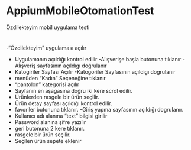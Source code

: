# AppiumMobileOtomationTest


Özdilekteyim mobil uygulama testi

#
-“Özdilekteyim” uygulaması açılır
- Uygulamanın açıldığı kontrol edilir
-Alışverişe başla butonuna tıklanır
-Alışveriş sayfasının açıldıgı doğrulanır
- Katogiriler Sayfası Açılır
-Katogoriler Sayfasının açıldıgı dogrulanır
- menüden “Kadın” Seçeneğine tıklanır
- “pantolon” kategorisi açılır
- Sayfanın en aşagasına doğru iki kere scrol edilir.
- Ürünlerden rasgele bir ürün seçilir.
- Ürün detay sayfası açıldığı kontrol edilir.
- favoriler butonuna tıklanır.
-Giriş yapma sayfasının açıldığı dogrulanır.
- Kullanıcı adı alanına “text” bilgisi girilir
- Password alanına şifre yazılır
- geri butonuna 2 kere tıklanır.
- rasgele bir ürün seçilir.
- Seçilen ürün sepete eklenir
